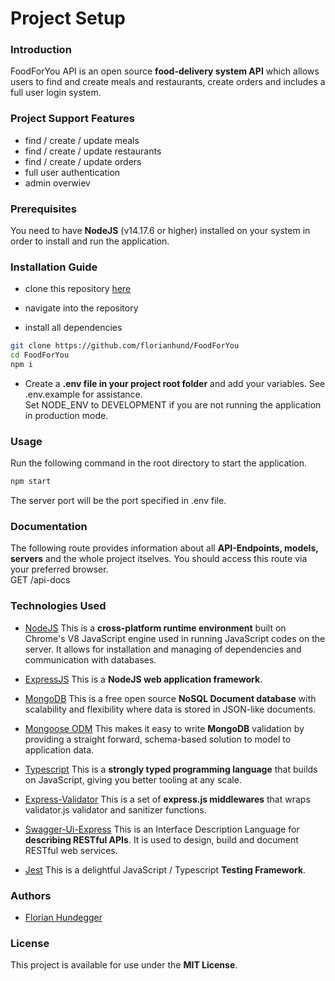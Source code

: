 # Project Setup

### Introduction

FoodForYou API is an open source **food-delivery system API** which allows users to find and create meals and restaurants, create orders and includes a full user login system.

### Project Support Features

- find / create / update meals
- find / create / update restaurants
- find / create / update orders
- full user authentication
- admin overwiev

### Prerequisites

You need to have **NodeJS** (v14.17.6 or higher) installed on your system in order to install and run the application.

### Installation Guide

- clone this repository [here](https://github.com/florianhund/FoodForYou)

- navigate into the repository

- install all dependencies

```bash
git clone https://github.com/florianhund/FoodForYou
cd FoodForYou
npm i
```

- Create a **.env file in your project root folder** and add your variables. See .env.example for assistance.
  <br>
  Set NODE_ENV to DEVELOPMENT if you are not running the application in production mode.

### Usage

Run the following command in the root directory to start the application.

```bash
npm start
```

The server port will be the port specified in .env file.

### Documentation

The following route provides information about all **API-Endpoints, models, servers** and the whole project itselves. You should access this route via your preferred browser.
<br>
GET /api-docs

### Technologies Used

- [NodeJS](https://nodejs.org) This is a **cross-platform runtime environment** built on Chrome's V8 JavaScript engine used in running JavaScript codes on the server. It allows for installation and managing of dependencies and communication with databases.

- [ExpressJS](https://expressjs.com) This is a **NodeJS web application framework**.

- [MongoDB](https://mongodb.com) This is a free open source **NoSQL Document database** with scalability and flexibility where data is stored in JSON-like documents.

- [Mongoose ODM](https://mongoosejs.com) This makes it easy to write **MongoDB** validation by providing a straight forward, schema-based solution to model to application data.

- [Typescript](https://typescriptlang.org) This is a **strongly typed programming language** that builds on JavaScript, giving you better tooling at any scale.

- [Express-Validator](https://express-validator.github.io) This is a set of **express.js middlewares** that wraps validator.js validator and sanitizer functions.

- [Swagger-Ui-Express](https://swagger.io/) This is an Interface Description Language for **describing RESTful APIs**. It is used to design, build and document RESTful web services.

- [Jest](https://jestjs.io/) This is a delightful JavaScript / Typescript **Testing Framework**.

### Authors

- [Florian Hundegger](https://github.com/florianhund)

### License

This project is available for use under the **MIT License**.
